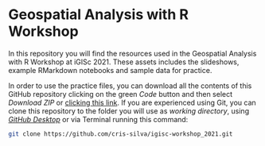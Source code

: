 # Geospatial Analysis with R Workshop

In this repository you will find the resources used in the Geospatial Analysis with R Workshop at iGISc 2021. These assets includes the slideshows, example RMarkdown notebooks and sample data for practice.

In order to use the practice files, you can download all the contents of this GitHub repository clicking on the green *Code* button and then select *Download ZIP* or [clicking this link](https://github.com/cris-silva/igisc-workshop_2021/archive/refs/heads/main.zip). If you are experienced using Git, you can clone this repository to the folder you will use as *working directory*, using *[GitHub Desktop](https://desktop.github.com)* or via Terminal running this command:

``` bash
git clone https://github.com/cris-silva/igisc-workshop_2021.git
```

